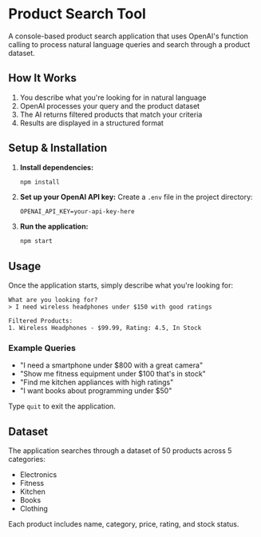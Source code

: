 # Product Search Tool

A console-based product search application that uses OpenAI's function calling to process natural language queries and search through a product dataset.

## How It Works

1. You describe what you're looking for in natural language
2. OpenAI processes your query and the product dataset
3. The AI returns filtered products that match your criteria
4. Results are displayed in a structured format

## Setup & Installation

1. **Install dependencies:**
   ```bash
   npm install
   ```

2. **Set up your OpenAI API key:**
   Create a `.env` file in the project directory:
   ```
   OPENAI_API_KEY=your-api-key-here
   ```

3. **Run the application:**
   ```bash
   npm start
   ```

## Usage

Once the application starts, simply describe what you're looking for:

```
What are you looking for?
> I need wireless headphones under $150 with good ratings

Filtered Products:
1. Wireless Headphones - $99.99, Rating: 4.5, In Stock
```

### Example Queries

- "I need a smartphone under $800 with a great camera"
- "Show me fitness equipment under $100 that's in stock"
- "Find me kitchen appliances with high ratings"
- "I want books about programming under $50"

Type `quit` to exit the application.

## Dataset

The application searches through a dataset of 50 products across 5 categories:
- Electronics
- Fitness
- Kitchen
- Books
- Clothing

Each product includes name, category, price, rating, and stock status. 